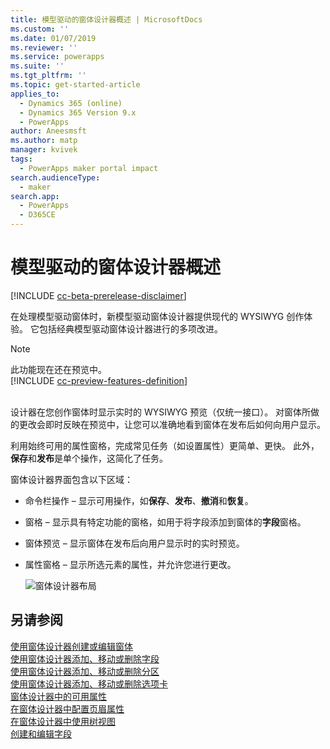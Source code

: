 ```yaml
---
title: 模型驱动的窗体设计器概述 | MicrosoftDocs
ms.custom: ''
ms.date: 01/07/2019
ms.reviewer: ''
ms.service: powerapps
ms.suite: ''
ms.tgt_pltfrm: ''
ms.topic: get-started-article
applies_to:
  - Dynamics 365 (online)
  - Dynamics 365 Version 9.x
  - PowerApps
author: Aneesmsft
ms.author: matp
manager: kvivek
tags:
  - PowerApps maker portal impact
search.audienceType:
  - maker
search.app:
  - PowerApps
  - D365CE
---
```

# <a name="overview-of-the-model-driven-form-designer"></a>模型驱动的窗体设计器概述
[!INCLUDE [cc-beta-prerelease-disclaimer](../../includes/cc-beta-prerelease-disclaimer.md)]

在处理模型驱动窗体时，新模型驱动窗体设计器提供现代的 WYSIWYG 创作体验。 它包括经典模型驱动窗体设计器进行的多项改进。 

> [!NOTE]
> 此功能现在还在预览中。 <br />
> [!INCLUDE [cc-preview-features-definition](../../includes/cc-preview-features-definition.md)] <br /><br />

设计器在您创作窗体时显示实时的 WYSIWYG 预览（仅统一接口）。 对窗体所做的更改会即时反映在预览中，让您可以准确地看到窗体在发布后如何向用户显示。 

利用始终可用的属性窗格，完成常见任务（如设置属性）更简单、更快。 此外，**保存**和**发布**是单个操作，这简化了任务。

窗体设计器界面包含以下区域： 
- 命令栏操作 – 显示可用操作，如**保存**、**发布**、**撤消**和**恢复**。 
- 窗格 – 显示具有特定功能的窗格，如用于将字段添加到窗体的**字段**窗格。 
- 窗体预览 – 显示窗体在发布后向用户显示时的实时预览。 
- 属性窗格 – 显示所选元素的属性，并允许您进行更改。

   ![窗体设计器布局](media/form-designer.png)

## <a name="see-also"></a>另请参阅
[使用窗体设计器创建或编辑窗体](create-and-edit-forms.md)  
[使用窗体设计器添加、移动或删除字段](add-move-or-delete-fields-on-form.md)  
[使用窗体设计器添加、移动或删除分区](add-move-or-delete-sections-on-form.md)  
[使用窗体设计器添加、移动或删除选项卡](add-move-or-delete-tabs-on-form.md)  
[窗体设计器中的可用属性](form-designer-properties.md)  
[在窗体设计器中配置页眉属性](form-designer-header-properties.md)    
[在窗体设计器中使用树视图](using-tree-view-on-form.md)  
[创建和编辑字段](../common-data-service/create-edit-field-portal.md)
